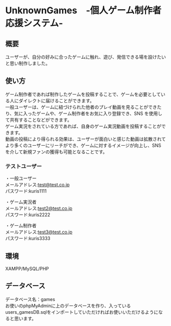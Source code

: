 # UnknownGames　‐個人ゲーム制作者応援システム‐

## 概要
ユーザーが、自分の好みに合ったゲームに触れ、遊び、発信できる場を設けたいと思い制作しました。

## 使い方
ゲーム制作者であれば制作したゲームを投稿することで、ゲームを必要としている人にダイレクトに届けることができます。  
一般ユーザーは、ゲームに紐づけられた他者のプレイ動画を見ることができたり、気に入ったゲームや、ゲーム制作者をお気に入り登録でき、SNS を使用して共有することなどができます。  
ゲーム実況をされている方であれば、自身のゲーム実況動画を投稿することができます。  
動画の投稿により得られる効果は、ユーザーが面白いと感じた動画は拡散されてより多くのユーザーにリーチができ、ゲームに対するイメージが向上し、SNS を介して新規ファンの獲得も可能となることです。  

### テストユーザー
・一般ユーザー  
メールアドレス:test@test.co.jp  
パスワード:kuris1111  

・ゲーム実況者  
メールアドレス:test2@test.co.jp  
パスワード:kuris2222  

・ゲーム制作者  
メールアドレス:test3@test.co.jp  
パスワード:kuris3333  

## 環境
XAMPP/MySQL/PHP

## データベース
データベース名：games  
お使いのphpMyAdminに上のデータベースを作り、入っているusers_gamesDB.sqlをインポートしていただければお使いいただけるようになると思います。
